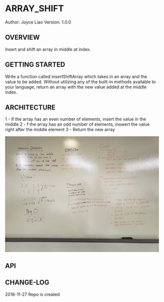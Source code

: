 # ARRAY_SHIFT


Author: Joyce Liao
Version: 1.0.0



## OVERVIEW
Insert and shift an array in middle at index.


## GETTING STARTED
Write a function called insertShiftArray which takes in an array and the value to be added. Without utilizing any of the built-in methods available to your language, return an array with the new value added at the middle index.


## ARCHITECTURE
1 - If the array has an even number of elements, insert the value in the middle
2 - f the array has an odd number of elements, inswert the value right after the middle element
3 - Return the new array

![White Boarding](https://github.com/joyliao07/data_structures_and_algorithms/blob/master/assets/02_array_shift.png) 


## API



## CHANGE-LOG



2018-11-27 Repo is created




